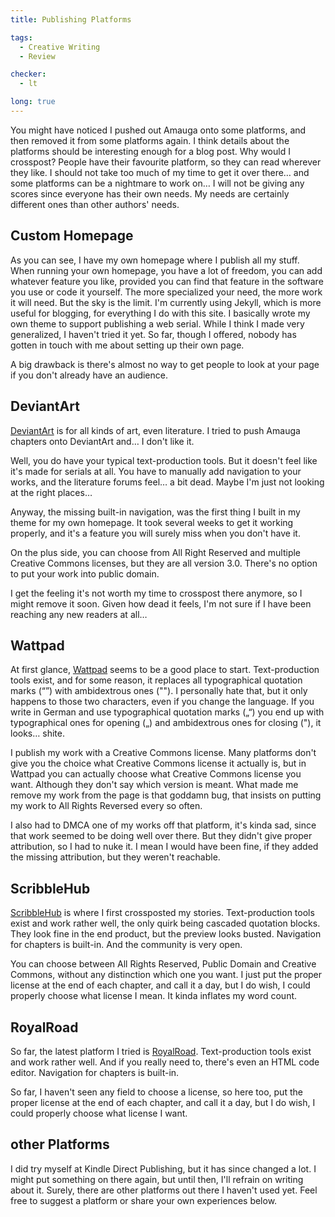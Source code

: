 ```yaml
---
title: Publishing Platforms

tags:
  - Creative Writing
  - Review

checker:
  - lt

long: true
---
```

You might have noticed I pushed out Amauga onto some platforms, and then removed it from some platforms again.
I think details about the platforms should be interesting enough for a blog post.
Why would I crosspost?
People have their favourite platform, so they can read wherever they like.
I should not take too much of my time to get it over there… and some platforms can be a nightmare to work on…
I will not be giving any scores since everyone has their own needs.
My needs are certainly different ones than other authors' needs.

## Custom Homepage

As you can see, I have my own homepage where I publish all my stuff.
When running your own homepage, you have a lot of freedom, you can add whatever feature you like, provided you can find that feature in the software you use or code it yourself.
The more specialized your need, the more work it will need.
But the sky is the limit.
I'm currently using Jekyll, which is more useful for blogging, for everything I do with this site.
I basically wrote my own theme to support publishing a web serial.
While I think I made very generalized, I haven't tried it yet.
So far, though I offered, nobody has gotten in touch with me about setting up their own page.

A big drawback is there's almost no way to get people to look at your page if you don't already have an audience.

## DeviantArt

[DeviantArt](https://deviantart.com) is for all kinds of art, even literature.
I tried to push Amauga chapters onto DeviantArt and… I don't like it.

Well, you do have your typical text-production tools.
But it doesn't feel like it's made for serials at all.
You have to manually add navigation to your works, and the literature forums feel… a bit dead.
Maybe I'm just not looking at the right places…

Anyway, the missing built-in navigation, was the first thing I built in my theme for my own homepage.
It took several weeks to get it working properly, and it's a feature you will surely miss when you don't have it.

On the plus side, you can choose from All Right Reserved and multiple Creative Commons licenses, but they are all version 3.0.
There's no option to put your work into public domain.

I get the feeling it's not worth my time to crosspost there anymore, so I might remove it soon.
Given how dead it feels, I'm not sure if I have been reaching any new readers at all…

## Wattpad

At first glance, [Wattpad](https://www.wattpad.com) seems to be a good place to start.
Text-production tools exist, and for some reason, it replaces all typographical quotation marks (“”) with ambidextrous ones ("").
I personally hate that, but it only happens to those two characters, even if you change the language.
If you write in German and use typographical quotation marks („“) you end up with typographical ones for opening („) and ambidextrous ones for closing ("), it looks… shite.

I publish my work with a Creative Commons license.
Many platforms don't give you the choice what Creative Commons license it actually is, but in Wattpad you can actually choose what Creative Commons license you want.
Although they don't say which version is meant.
What made me remove my work from the page is that goddamn bug, that insists on putting my work to All Rights Reversed every so often.

I also had to DMCA one of my works off that platform, it's kinda sad, since that work seemed to be doing well over there.
But they didn't give proper attribution, so I had to nuke it.
I mean I would have been fine, if they added the missing attribution, but they weren't reachable.

## ScribbleHub

[ScribbleHub](https://www.scribblehub.com) is where I first crossposted my stories.
Text-production tools exist and work rather well, the only quirk being cascaded quotation blocks.
They look fine in the end product, but the preview looks busted.
Navigation for chapters is built-in.
And the community is very open.

You can choose between All Rights Reserved, Public Domain and Creative Commons, without any distinction which one you want.
I just put the proper license at the end of each chapter, and call it a day, but I do wish, I could properly choose what license I mean.
It kinda inflates my word count.

## RoyalRoad

So far, the latest platform I tried is [RoyalRoad](https://royalroad.com).
Text-production tools exist and work rather well.
And if you really need to, there's even an HTML code editor.
Navigation for chapters is built-in.

So far, I haven't seen any field to choose a license, so here too, put the proper license at the end of each chapter, and call it a day, but I do wish, I could properly choose what license I want.

## other Platforms

I did try myself at Kindle Direct Publishing, but it has since changed a lot.
I might put something on there again, but until then, I'll refrain on writing about it.
Surely, there are other platforms out there I haven't used yet.
Feel free to suggest a platform or share your own experiences below.
